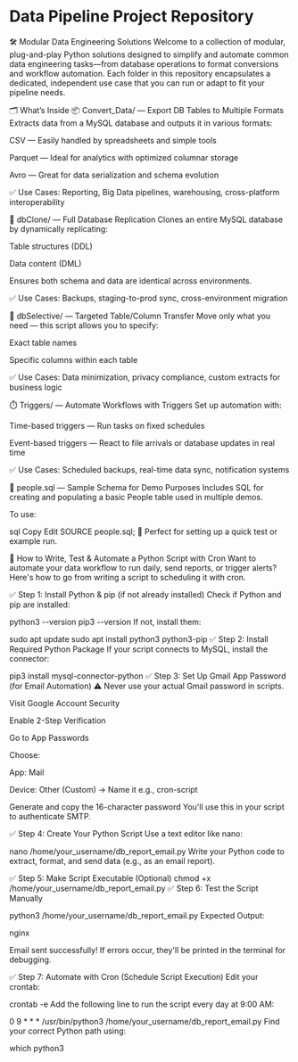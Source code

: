 # Data Pipeline Project Repository
🛠️ Modular Data Engineering Solutions
Welcome to a collection of modular, plug-and-play Python solutions designed to simplify and automate common data engineering tasks—from database operations to format conversions and workflow automation.
Each folder in this repository encapsulates a dedicated, independent use case that you can run or adapt to fit your pipeline needs.

🗂️ What’s Inside
📦 Convert_Data/ — Export DB Tables to Multiple Formats
Extracts data from a MySQL database and outputs it in various formats:

CSV — Easily handled by spreadsheets and simple tools

Parquet — Ideal for analytics with optimized columnar storage

Avro — Great for data serialization and schema evolution

✅ Use Cases: Reporting, Big Data pipelines, warehousing, cross-platform interoperability

🔁 dbClone/ — Full Database Replication
Clones an entire MySQL database by dynamically replicating:

Table structures (DDL)

Data content (DML)

Ensures both schema and data are identical across environments.

✅ Use Cases: Backups, staging-to-prod sync, cross-environment migration

🎯 dbSelective/ — Targeted Table/Column Transfer
Move only what you need — this script allows you to specify:

Exact table names

Specific columns within each table

✅ Use Cases: Data minimization, privacy compliance, custom extracts for business logic

⏱️ Triggers/ — Automate Workflows with Triggers
Set up automation with:

Time-based triggers — Run tasks on fixed schedules

Event-based triggers — React to file arrivals or database updates in real time

✅ Use Cases: Scheduled backups, real-time data sync, notification systems

👥 people.sql — Sample Schema for Demo Purposes
Includes SQL for creating and populating a basic People table used in multiple demos.

To use:

sql
Copy
Edit
SOURCE people.sql;
📌 Perfect for setting up a quick test or example run.

📌 How to Write, Test & Automate a Python Script with Cron
Want to automate your data workflow to run daily, send reports, or trigger alerts? Here's how to go from writing a script to scheduling it with cron.

✅ Step 1: Install Python & pip (if not already installed)
Check if Python and pip are installed:

python3 --version
pip3 --version
If not, install them:


sudo apt update
sudo apt install python3 python3-pip
✅ Step 2: Install Required Python Package
If your script connects to MySQL, install the connector:

pip3 install mysql-connector-python
✅ Step 3: Set Up Gmail App Password (for Email Automation)
⚠️ Never use your actual Gmail password in scripts.

Visit Google Account Security

Enable 2-Step Verification

Go to App Passwords

Choose:

App: Mail

Device: Other (Custom) → Name it e.g., cron-script

Generate and copy the 16-character password
You'll use this in your script to authenticate SMTP.

✅ Step 4: Create Your Python Script
Use a text editor like nano:

nano /home/your_username/db_report_email.py
Write your Python code to extract, format, and send data (e.g., as an email report).

✅ Step 5: Make Script Executable (Optional)
chmod +x /home/your_username/db_report_email.py
✅ Step 6: Test the Script Manually

python3 /home/your_username/db_report_email.py
Expected Output:

nginx

Email sent successfully!
If errors occur, they'll be printed in the terminal for debugging.

✅ Step 7: Automate with Cron (Schedule Script Execution)
Edit your crontab:


crontab -e
Add the following line to run the script every day at 9:00 AM:


0 9 * * * /usr/bin/python3 /home/your_username/db_report_email.py
Find your correct Python path using:


which python3
